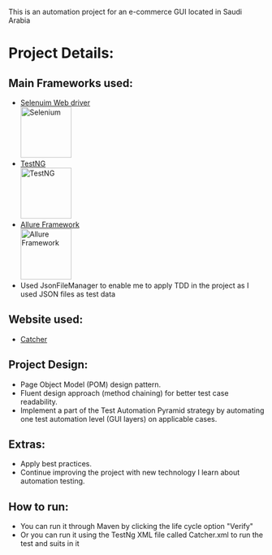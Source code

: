 This is an automation project for an e-commerce GUI located in Saudi Arabia
# Project Details:
## Main Frameworks used:
* [Selenuim Web driver](https://github.com/SeleniumHQ)<br><img height="100" title="Selenium" src="https://avatars.githubusercontent.com/u/983927?s=200&v=4">
* [TestNG](https://github.com/testng-team/testng) <br><img height="100" title="TestNG" src="https://avatars.githubusercontent.com/u/12528662?s=200&v=4">
* [Allure Framework](https://github.com/allure-framework/allure2) <br><img height="100" title="Allure Framework" src="https://avatars.githubusercontent.com/u/5879127?s=200&v=4">
* Used JsonFileManager to enable me to apply TDD in the project as I used JSON files as test data


## Website used:
* [Catcher](http://43.205.206.91/) 
## Project Design:
* Page Object Model (POM) design pattern.
* Fluent design approach (method chaining) for better test case readability.
* Implement a part of the Test Automation Pyramid strategy by automating one test automation level (GUI layers) on applicable cases.
## Extras:
* Apply best practices.
* Continue improving the project with new technology I learn about automation testing.
## How to run:
* You can run it through Maven by clicking the life cycle option "Verify"
* Or you can run it using the TestNg XML file called Catcher.xml to run the test and suits in it 

